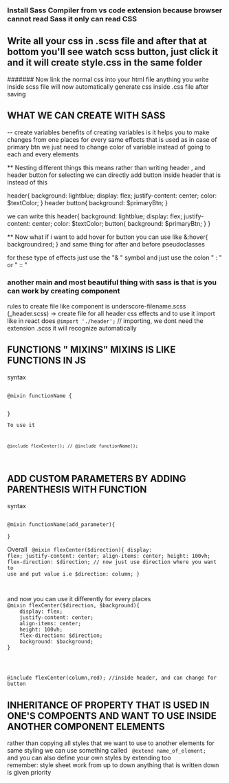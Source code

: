 ### Install Sass Compiler from vs code extension because browser cannot read Sass it only can read CSS

## Write all your css in .scss file and after that at bottom you'll see  watch scss button, just click it and it will create style.css in the same folder

####### Now link the normal css into your html file 
anything you write inside scss file will now automatically generate css inside .css file after saving

## WHAT WE CAN CREATE WITH SASS

-- create variables
benefits of creating variables is it helps you to make changes from one places for every same effects that is used as in case of primary btn we just need to change color of variable instead of going to each and every elements 

** Nesting different things
this means rather than writing header , and header button for selecting we can directly add button inside header that is instead of this 

<!-- code -->
header{
    background: lightblue;
    display: flex;
    justify-content: center;
    color: $textColor;
}
header button{
    background: $primaryBtn;
}
<!-- code ends -->

we can write this
header{
    background: lightblue;
    display: flex;
    justify-content: center;
    color: $textColor;
    button{
        background: $primaryBtn;
    }
}


** Now what if i want to add hover for button 
you can use like 
&:hover{
    background:red;
}
and same thing for after and before pseudoclasses

for these type of effects just use the "& " symbol and just use the colon " : " or " :: "


### another main and most beautiful thing with sass is that is you can work by creating component 
rules to create file like component is 
underscore-filename.scss
(_header.scss) -> create file for all header css effects and to use it import like in react does
<code>@import './header';</code> // importing, we dont need the extension .scss it will recognize automatically


## FUNCTIONS " MIXINS" MIXINS IS LIKE FUNCTIONS IN JS

<p>syntax</p>
<code>
@mixin functionName {
    <!-- add your effect here what you want to put  -->
    <!-- i'm puttin' display flex all property inside functions, header.scss -->
}
<p>To use it </p>
<code>
@include flexCenter(); // @include functionName();
</code>

</code>

## ADD CUSTOM PARAMETERS BY ADDING PARENTHESIS WITH FUNCTION

<P>syntax </P>
<code>
@mixin functionName(add_parameter){
<!-- adding parameter is just creating variable so to create variable use dololar sign ($) with variable name -->
}
</code>

<span>Overall</span>
<code>
@mixin flexCenter($direction){
    display: flex;
    justify-content: center;
    align-items: center;
    height: 100vh;
    flex-direction: $direction; // now just use direction where you want to use and put value i.e $direction: column;
}

</code>

<p>
and now you can use it differently for every places
<code>
@mixin flexCenter($direction, $background){
    display: flex;
    justify-content: center;
    align-items: center;
    height: 100vh;
    flex-direction: $direction;
    background: $background;
}

<!-- to use it -->
@include flexCenter(column,red); //inside header, and can change for button 
</code>
 </p>

 ##  INHERITANCE OF PROPERTY THAT IS USED IN ONE'S COMPOENTS AND WANT TO USE INSIDE ANOTHER COMPONENT ELEMENTS 

 <P>
rather than copying all styles that we want to use to another elements for same styling we can use something called <code> @extend name_of_element; </code>
<br />
and you can also define your own styles by extending too
 <br />
 remember: style sheet work from up to down anything that is written down is given priority
 </P>
